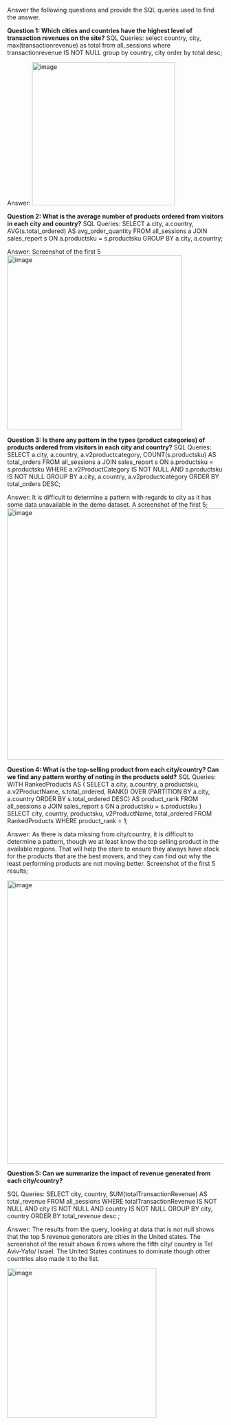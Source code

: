 Answer the following questions and provide the SQL queries used to find the answer.

    
**Question 1: Which cities and countries have the highest level of transaction revenues on the site?**
SQL Queries:
select country, city, max(transactionrevenue) as total
from all_sessions
where transactionrevenue IS NOT NULL
group by country, city
order by total desc;

Answer:
<img width="332" alt="image" src="https://github.com/Fadzai-Roselyn/SQL-Project-LHL/assets/146916613/a504ad02-c61a-46e4-9dd8-5fe7a99ff0d8">

**Question 2: What is the average number of products ordered from visitors in each city and country?**
SQL Queries:
SELECT
    a.city,
    a.country,
    AVG(s.total_ordered) AS avg_order_quantity
FROM
    all_sessions a
JOIN
    sales_report s ON a.productsku = s.productsku
GROUP BY
    a.city, a.country;

Answer: Screenshot of the first 5
<img width="406" alt="image" src="https://github.com/Fadzai-Roselyn/SQL-Project-LHL/assets/146916613/ef9b0374-f6fb-4d4e-ac3e-2c19aa7114e0">

**Question 3: Is there any pattern in the types (product categories) of products ordered from visitors in each city and country?**
SQL Queries:
SELECT
    a.city,
    a.country,
    a.v2productcategory,
    COUNT(s.productsku) AS total_orders
FROM
    all_sessions a
JOIN
    sales_report s ON a.productsku = s.productsku
WHERE
    a.v2ProductCategory IS NOT NULL
	AND s.productsku IS NOT NULL
GROUP BY
    a.city, a.country, a.v2productcategory
ORDER BY
    total_orders DESC;



Answer: It is difficult to determine a pattern with regards to city as it has some data unavailable in the demo dataset. A screenshot of the first 5;
<img width="584" alt="image" src="https://github.com/Fadzai-Roselyn/SQL-Project-LHL/assets/146916613/47928ec9-8b1b-4bc1-bf1f-c0ed456ebbae">


**Question 4: What is the top-selling product from each city/country? Can we find any pattern worthy of noting in the products sold?**
SQL Queries:
WITH RankedProducts AS (
    SELECT
        a.city,
        a.country,
        a.productsku,
        a.v2ProductName,
        s.total_ordered,
        RANK() OVER (PARTITION BY a.city, a.country ORDER BY s.total_ordered DESC) AS product_rank
    FROM
        all_sessions a
    JOIN
        sales_report s ON a.productsku = s.productsku
)
SELECT
    city,
    country,
    productsku,
    v2ProductName,
    total_ordered
FROM
    RankedProducts
WHERE
    product_rank = 1;

Answer: As there is data missing from city/country, it is difficult to determine a pattern, though we at least know the top selling product in the available regions. That will help the store to ensure they always have stock for the products that are the best movers, and they can find out why the least performing products are not moving better.
Screenshot of the first 5 results;


<img width="657" alt="image" src="https://github.com/Fadzai-Roselyn/SQL-Project-LHL/assets/146916613/89583e21-889d-4e6b-81e4-5faa8a91404f">


**Question 5: Can we summarize the impact of revenue generated from each city/country?**

SQL Queries:
SELECT
    city,
    country,
    SUM(totalTransactionRevenue) AS total_revenue
FROM
    all_sessions
WHERE totalTransactionRevenue IS NOT NULL AND city IS NOT NULL AND country IS NOT NULL
GROUP BY
    city, country
ORDER BY total_revenue desc ;


Answer: The results from the query, looking at data that is not null shows that the top 5 revenue generators are cities in the United states.
The screenshot of the result shows 6 rows where the fifth city/ country is Tel Aviv-Yafo/ Israel. The United States continues to dominate though other countries also made it to the list.


<img width="347" alt="image" src="https://github.com/Fadzai-Roselyn/SQL-Project-LHL/assets/146916613/db927766-e88f-431f-8f72-e4646675ecb5">








